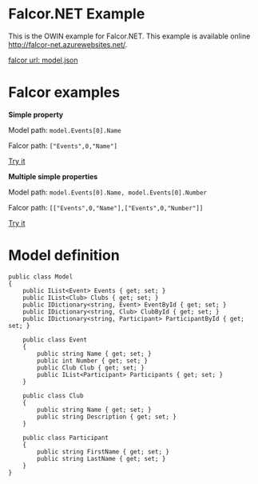 ﻿# Falcor.NET Example

This is the OWIN example for Falcor.NET. This example is available online http://falcor-net.azurewebsites.net/.

[falcor url: model.json](model.json)

# Falcor examples

**Simple property**

Model path: `model.Events[0].Name` 

Falcor path: `["Events",0,"Name"]` 

[Try it](http://falcor-net.azurewebsites.net/model.json?path=["Events",0,"Name"])

**Multiple simple properties**

Model path: `model.Events[0].Name, model.Events[0].Number` 

Falcor path: `[["Events",0,"Name"],["Events",0,"Number"]]` 

[Try it](http://falcor-net.azurewebsites.net/model.json?path=[["Events",0,"Name"],["Events",0,"Number"]])

# Model definition
```CSharp
public class Model
{
    public IList<Event> Events { get; set; }
    public IList<Club> Clubs { get; set; }
    public IDictionary<string, Event> EventById { get; set; }
    public IDictionary<string, Club> ClubById { get; set; }
    public IDictionary<string, Participant> ParticipantById { get; set; } 

    public class Event
    {
        public string Name { get; set; }
        public int Number { get; set; }
        public Club Club { get; set; }
        public IList<Participant> Participants { get; set; } 
    }

    public class Club
    {
        public string Name { get; set; }
        public string Description { get; set; }
    }

    public class Participant
    {
        public string FirstName { get; set; }
        public string LastName { get; set; }
    }
}
```